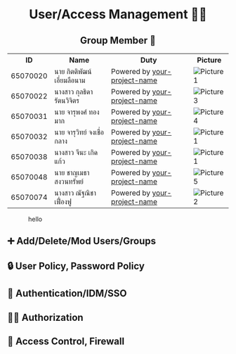 <h1 align="center">User/Access Management 👤🔐</h1>

<h2 align="center">Group Member 🤝 </h2>


<table align="center">
  <tr>
    <th>ID</th>
    <th>Name</th>
    <th>Duty</th>
    <th>Picture</th>
  </tr>
  <tr>
    <td>65070020</td>
    <td>นาย กิตติพัฒน์ เอี่ยมลือนาม</td>
    <td>Powered by <a href="https://your-project-url">your-project-name</a></td>
    <td><img src="https://i.ibb.co/wSjhVh3/pic1.png" alt="Picture 1"></td>
  </tr>
  <tr>
    <td>65070022</td>
    <td>นางสาว กุลธิดา รัตนวิจิตร</td>
    <td>Powered by <a href="https://your-project-url">your-project-name</a></td>
    <td><img src="https://i.ibb.co/4KgyRD2/pic3.png" alt="Picture 3"></td>
  </tr>
  <tr>
    <td>65070031</td>
    <td>นาย จารุพงศ์ ทองมาก</td>
    <td>Powered by <a href="https://your-project-url">your-project-name</a></td>
    <td><img src="https://i.ibb.co/mqmPsT2/pic4.png" alt="Picture 4"></td>
  </tr>
  <tr>
    <td>65070032</td>
    <td>นาย จารุวิทย์ จงเชื่อกลาง</td>
    <td>Powered by <a href="https://your-project-url">your-project-name</a></td>
    <td><img src="https://i.ibb.co/wSjhVh3/pic1.png" alt="Picture 1"></td>
  </tr>
  <tr>
    <td>65070038</td>
    <td>นางสาว จีนะ เกิดแก้ว</td>
    <td>Powered by <a href="https://your-project-url">your-project-name</a></td>
    <td><img src="https://i.ibb.co/wSjhVh3/pic1.png" alt="Picture 1"></td>
  </tr>
  <tr>
    <td>65070048</td>
    <td>นาย ชาญเมธา สงวนทรัพย์</td>
    <td>Powered by <a href="https://your-project-url">your-project-name</a></td>
    <td><img src="https://i.ibb.co/zVP6n6G/pic5.png" alt="Picture 5"></td>
  </tr>
  <tr>
    <td>65070074</td>
    <td>นางสาว ณัฐณิชา เฟื่องฟู</td>
    <td>Powered by <a href="https://your-project-url">your-project-name</a></td>
    <td><img src="https://i.ibb.co/f8K9SB1/pic2.png" alt="Picture 2"></td>
  </tr>
</table>

<ul>
  <ul>hello</ul>
</ul>

## :heavy_plus_sign: Add/Delete/Mod Users/Groups
## 🔒 User Policy, Password Policy
## 🔐 Authentication/IDM/SSO 
## 🕵️‍♀️ Authorization
## 🚧 Access Control, Firewall



